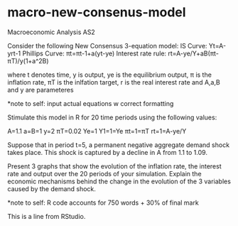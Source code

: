 # macro-new-consenus-model

Macroeconomic Analysis AS2

Consider the following New Consensus 3-equation model:
IS Curve: Yt=A-yrt-1
Phillips Curve: πt=πt-1+a(yt-ye)
Interest rate rule: rt=A-ye/Y+aB(πt-πT)/y(1+a^2B)

where t denotes time, y is output, ye is the equilibrium output, π is the inflation rate, πT is the inlfation target, r is the real interest rate and A,a,B and y are parameteres

*note to self: input actual equations w correct formatting

Stimulate this model in R for 20 time periods using the following values:

A=1.1
a=B=1
y=2
πT=0.02
Ye=1
Y1=1=Ye
πt=1=πT
rt=1=A-ye/Y

Suppose that in period t=5, a permanent negative aggregate demand shock takes place. This shock is captured by a decline in A from 1.1 to 1.09.

Present 3 graphs that show the evolution of the inflation rate, the interest rate and output over the 20 periods of your simulation. Explain the economic mechanisms behind the change in the evolution of the 3 variables caused by the demand shock. 

*note to self: R code accounts for 750 words + 30% of final mark

This is a line from RStudio.
